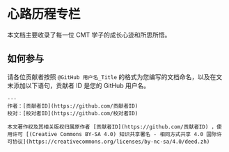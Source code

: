 # 心路历程专栏
本文档主要收录了每一位 CMT 学子的成长心迹和所思所悟。

## 如何参与
请各位贡献者按照 `@GitHub 用户名_Title` 的格式为您编写的文档命名，以及在文末添加以下语句，贡献者 ID 是您的 GitHub 用户名。

```
---
作者：[贡献者ID](https://github.com/贡献者ID)
校对：[校对者ID](https://github.com/校对者ID)

本文著作权及其相关版权归属原作者 [贡献者ID](https://github.com/贡献者ID) ，使用许可 [(Creative Commons BY-SA 4.0) 知识共享署名 - 相同方式共享 4.0 国际许可协议](https://creativecommons.org/licenses/by-nc-sa/4.0/deed.zh)
```
